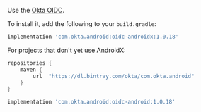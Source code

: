 Use the [Okta OIDC](https://github.com/okta/okta-oidc-android).

To install it, add the following to your `build.gradle`:

```groovy
implementation 'com.okta.android:oidc-androidx:1.0.18'
```

For projects that don't yet use AndroidX:

```groovy
repositories {
    maven {
        url  "https://dl.bintray.com/okta/com.okta.android"
    }
}
```

```groovy
implementation 'com.okta.android:oidc-android:1.0.18'
```

